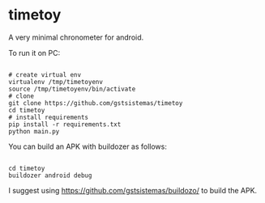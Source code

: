 # timetoy
A very minimal chronometer for android.

To run it on PC: 

```shell

# create virtual env
virtualenv /tmp/timetoyenv
source /tmp/timetoyenv/bin/activate
# clone
git clone https://github.com/gstsistemas/timetoy
cd timetoy
# install requirements
pip install -r requirements.txt
python main.py

```

You can build an APK with buildozer as follows:


```shell

cd timetoy
buildozer android debug

```

I suggest using https://github.com/gstsistemas/buildozo/ to build the APK.
